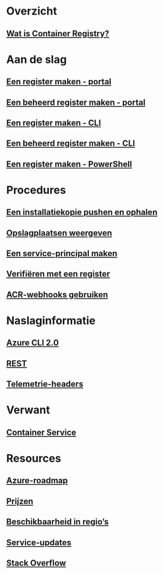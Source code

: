 # Overzicht


## [Wat is Container Registry?](container-registry-intro.md)


# Aan de slag

## [Een register maken - portal](container-registry-get-started-portal.md)

## [Een beheerd register maken - portal](container-registry-managed-get-started-portal.md)

## [Een register maken - CLI](container-registry-get-started-azure-cli.md)

## [Een beheerd register maken - CLI](container-registry-managed-get-started-azure-cli.md)

## [Een register maken - PowerShell](container-registry-get-started-powershell.md)


# Procedures


## [Een installatiekopie pushen en ophalen](container-registry-get-started-docker-cli.md)

## [Opslagplaatsen weergeven](container-registry-repositories.md)

## [Een service-principal maken](../azure-resource-manager/resource-group-create-service-principal-portal.md?toc=%2fazure%2fcontainer-registry%2ftoc.json)

## [Verifiëren met een register](container-registry-authentication.md)

## [ACR-webhooks gebruiken](./container-registry-webhook.md)


# Naslaginformatie


## [Azure CLI 2.0](/cli/azure/acr)

## [REST](/rest/api/containerregistry)

## [Telemetrie-headers](container-registry-headers.md)


# Verwant


## [Container Service](/azure/container-service/)


# Resources

## [Azure-roadmap](https://azure.microsoft.com/roadmap/)

## [Prijzen](https://azure.microsoft.com/pricing/details/container-registry/)

## [Beschikbaarheid in regio’s](https://azure.microsoft.com/regions/services/)

## [Service-updates](https://azure.microsoft.com/en-us/updates/?product=container-registry&updatetype=&platform=)

## [Stack Overflow](http://stackoverflow.com/questions/tagged/azure-container-registry)


